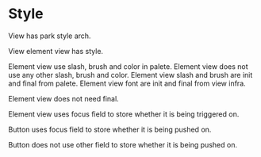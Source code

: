 # Style

View has park style arch.

View element view has style.

Element view use slash, brush and color in palete.
Element view does not use any other slash, brush and color.
Element view slash and brush are init and final from palete.
Element view font are init and final from view infra.

Element view does not need final.

Element view uses focus field to store
whether it is being triggered on.

Button uses focus field to store whether 
it is being pushed on.

Button does not use other field to store whether 
it is being pushed on.